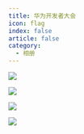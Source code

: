 ```yaml
---
title: 华为开发者大会
icon: flag
index: false
article: false
category:
  - 相册
---
```


![](https://drawing-bed-1317825917.cos.ap-chengdu.myqcloud.com/OpenSourceClub/huawei-developer-conference/%E5%BF%97%E6%84%BF%E5%8D%8E%E4%B8%BA%E5%BC%80%E5%8F%91%E8%80%85%E5%A4%A7%E4%BC%9A1.jpg)

![](https://drawing-bed-1317825917.cos.ap-chengdu.myqcloud.com/OpenSourceClub/huawei-developer-conference/%E5%BF%97%E6%84%BF%E5%8D%8E%E4%B8%BA%E5%BC%80%E5%8F%91%E8%80%85%E5%A4%A7%E4%BC%9A2.jpg)

![](https://drawing-bed-1317825917.cos.ap-chengdu.myqcloud.com/OpenSourceClub/huawei-developer-conference/%E5%BF%97%E6%84%BF%E5%8D%8E%E4%B8%BA%E5%BC%80%E5%8F%91%E8%80%85%E5%A4%A7%E4%BC%9A3.png)

![](https://drawing-bed-1317825917.cos.ap-chengdu.myqcloud.com/OpenSourceClub/huawei-developer-conference/%E5%BF%97%E6%84%BF%E5%8D%8E%E4%B8%BA%E5%BC%80%E5%8F%91%E8%80%85%E5%A4%A7%E4%BC%9A4.jpg)
